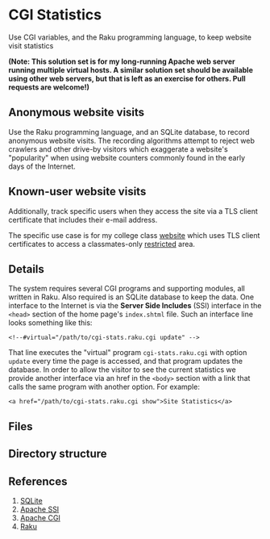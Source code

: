 # CGI Statistics

Use CGI variables, and the Raku programming language, to keep website
visit statistics

**(Note: This solution set is for my long-running Apache web server
running multiple virtual hosts. A similar solution set should be
available using other web servers, but that is left as an exercise for
others.  Pull requests are welcome!)**

## Anonymous website visits

Use the Raku programming language, and an SQLite database, to record
anonymous website visits. The recording algorithms attempt to reject
web crawlers and other drive-by visitors which exaggerate a website's
"popularity" when using website counters commonly found in the early
days of the Internet.

## Known-user website visits

Additionally, track specific users when they access the site via a TLS
client certificate that includes their e-mail address.

The specific use case is for my college class
[website](https://usafa-1965.org) which uses TLS client certificates
to access a classmates-only
[restricted](https://usafa-1965.org/login/index.shtml) area.

## Details

The system requires several CGI programs and supporting modules, all
written in Raku.  Also required is an SQLite database to keep the
data. One interface to the Internet is via the **Server Side
Includes** (SSI) interface in the `<head>` section of the home page's
`index.shtml` file. Such an interface line looks something like this:

    <!--#virtual="/path/to/cgi-stats.raku.cgi update" -->

That line executes the "virtual" program `cgi-stats.raku.cgi` with
option `update` every time the page is accessed, and that program
updates the database.  In order to allow the visitor to see the
current statistics we provide another interface via an href in the
`<body>` section with a link that calls the same program with another
option. For example:

    <a href="/path/to/cgi-stats.raku.cgi show">Site Statistics</a>

## Files

## Directory structure

## References

1. [SQLite](https://sqlite.org)
2. [Apache SSI](https://httpd.apache.org/docs/2.4/howto/ssi.html)
3. [Apache CGI](https://httpd.apache.org/docs/2.4/howto/cgi.html)
4. [Raku](https://raku.org)

